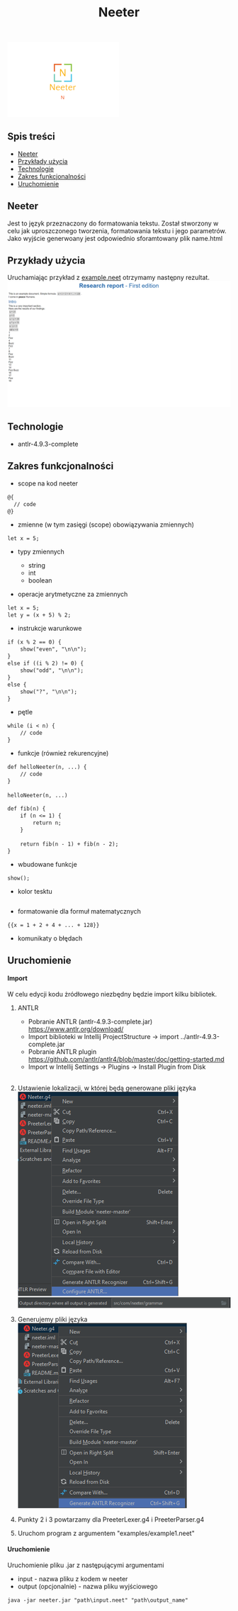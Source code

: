 <h1 align="center"> Neeter </h1> <br>

![img.png](img/neeter_logo.png)


## Spis treści
* [Neeter](#neeter)
* [Przykłady użycia](#przykłady-użycia)
* [Technologie](#technologie)
* [Zakres funkcjonalności](#zakres-funkcjonalności)
* [Uruchomienie](#uruchomienie)

## Neeter
Jest to język przeznaczony do formatowania tekstu. Został stworzony w celu jak uproszczonego tworzenia, formatowania tekstu i jego parametrów. Jako wyjście generwoany jest odpowiednio sforamtowany plik name.html

## Przykłady użycia
Uruchamiając przykład z [example.neet](examples/example.neet) otrzymamy następny rezultat.
<br/>
![img_4.png](img/neeter_example.png)

## Technologie
- antlr-4.9.3-complete

## Zakres funkcjonalności
- scope na kod neeter
```
@{
  // code
@}
```

- zmienne (w tym zasięgi (scope) obowiązywania zmiennych)
```
let x = 5;
```

- typy zmiennych
   - string
   - int
   - boolean
  

- operacje arytmetyczne za zmiennych
```
let x = 5;
let y = (x + 5) % 2;
```

- instrukcje warunkowe
```
if (x % 2 == 0) {
    show("even", "\n\n");
}
else if ((i % 2) != 0) {
    show("odd", "\n\n");
} 
else {
    show("?", "\n\n");
}
```

- pętle
```
while (i < n) {
    // code
}
```

- funkcje (również rekurencyjne)
```
def helloNeeter(n, ...) {
    // code
}

helloNeeter(n, ...)
```

```
def fib(n) {
    if (n <= 1) {
        return n;
    }

    return fib(n - 1) + fib(n - 2);
}
```

- wbudowane funkcje
```
show();
```

- kolor tesktu
```

```

- formatowanie dla formuł matematycznych
```
{{x = 1 + 2 + 4 + ... + 128}}
```

- komunikaty o błędach




## Uruchomienie
#### Import
W celu edycji kodu żródłowego niezbędny będzie import kilku bibliotek.
1. ANTLR
    - Pobranie ANTLR (antlr-4.9.3-complete.jar) https://www.antlr.org/download/
    - Import biblioteki w Intellij ProjectStructure -> import ../antlr-4.9.3-complete.jar
    - Pobranie ANTLR plugin https://github.com/antlr/antlr4/blob/master/doc/getting-started.md
    - Import w Intellij Settings -> Plugins -> Install Plugin from Disk <br/><br/>

2. Ustawienie lokalizacji, w której będą generowane pliki języka <br/>
   ![img.png](img/antlr_configure.png) <br/>
   ![img_1.png](img/antlr_path.png)

3. Generujemy pliki języka <br/>
   ![img.png](img/antlr_generate.png)

4. Punkty 2 i 3 powtarzamy dla PreeterLexer.g4 i PreeterParser.g4

5. Uruchom program z argumentem "examples/example1.neet"

#### Uruchomienie
Uruchomienie pliku .jar z następującymi argumentami
- input - nazwa pliku z kodem w neeter
- output (opcjonalnie) - nazwa pliku wyjściowego 
``` 
java -jar neeter.jar "path\input.neet" "path\output_name"
```
